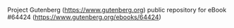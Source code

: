 Project Gutenberg (https://www.gutenberg.org) public repository for eBook #64424 (https://www.gutenberg.org/ebooks/64424)
